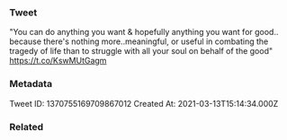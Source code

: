 ### Tweet
"You can do anything you want &amp; hopefully anything you want for good.. because there's nothing more..meaningful, or useful in combating the tragedy of life than to struggle with all your soul on behalf of the good" https://t.co/KswMUtGagm

### Metadata
Tweet ID: 1370755169709867012
Created At: 2021-03-13T15:14:34.000Z

### Related

